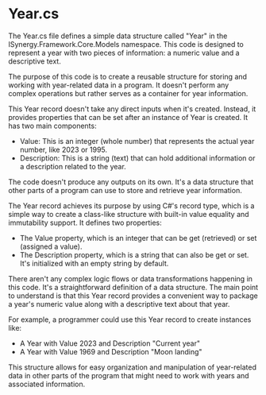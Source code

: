 # Year.cs

The Year.cs file defines a simple data structure called "Year" in the ISynergy.Framework.Core.Models namespace. This code is designed to represent a year with two pieces of information: a numeric value and a descriptive text.

The purpose of this code is to create a reusable structure for storing and working with year-related data in a program. It doesn't perform any complex operations but rather serves as a container for year information.

This Year record doesn't take any direct inputs when it's created. Instead, it provides properties that can be set after an instance of Year is created. It has two main components:

- Value: This is an integer (whole number) that represents the actual year number, like 2023 or 1995.
- Description: This is a string (text) that can hold additional information or a description related to the year.

The code doesn't produce any outputs on its own. It's a data structure that other parts of a program can use to store and retrieve year information.

The Year record achieves its purpose by using C#'s record type, which is a simple way to create a class-like structure with built-in value equality and immutability support. It defines two properties:

- The Value property, which is an integer that can be get (retrieved) or set (assigned a value).
- The Description property, which is a string that can also be get or set. It's initialized with an empty string by default.

There aren't any complex logic flows or data transformations happening in this code. It's a straightforward definition of a data structure. The main point to understand is that this Year record provides a convenient way to package a year's numeric value along with a descriptive text about that year.

For example, a programmer could use this Year record to create instances like:

- A Year with Value 2023 and Description "Current year"
- A Year with Value 1969 and Description "Moon landing"

This structure allows for easy organization and manipulation of year-related data in other parts of the program that might need to work with years and associated information.